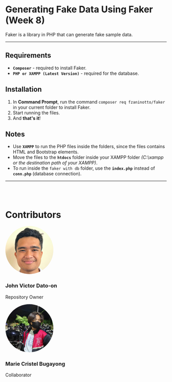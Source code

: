 # Generating Fake Data Using Faker (Week 8)

Faker is a library in PHP that can generate fake sample data.
***

## Requirements
- **`Composer`** - required to install Faker.
- **`PHP or XAMPP (Latest Version)`** - required for the database.

## Installation
1. In **Command Prompt**, run the command `composer req fzaninotto/faker` in your current folder to install Faker.
2. Start running the files. 
3. And **that's it**!

## Notes
- Use **`XAMPP`** to run the PHP files inside the folders, since the files contains HTML and Bootstrap elements.
- Move the files to the **`htdocs`** folder inside your XAMPP folder *(C:\xampp or the destination path of your XAMPP)*.
- To run inside the `faker with db` folder, use the **`index.php`** instead of **`conn.php`** (database connection).

***

<br>
<br>

# Contributors

<img src="img/johnvictor.png" alt="John Victor" style="border-radius:50%;" width="150"> 

### John Victor Dato-on 
Repository Owner

<img src="img/cristel.jpg" alt="Marie Cristel" style="border-radius:50%;" width="150"> 

### Marie Cristel Bugayong
Collaborator